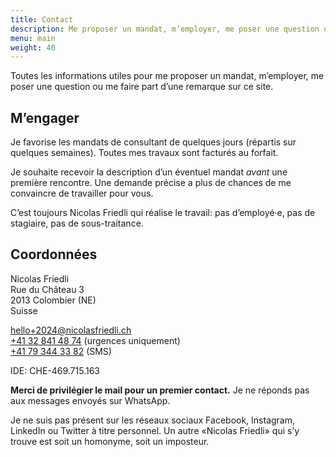 ```yaml
---
title: Contact
description: Me proposer un mandat, m’employer, me poser une question ou me faire part d’une remarque.
menu: main
weight: 40
---
```


Toutes les informations utiles pour me proposer un mandat, m’employer, me poser une question ou me faire part d’une remarque sur ce site.

## M’engager

Je favorise les mandats de consultant de quelques jours (répartis sur quelques semaines). Toutes mes travaux sont facturés au forfait.

Je souhaite recevoir la description d’un éventuel mandat *avant* une première rencontre. Une demande précise a plus de chances de me convaincre de travailler pour vous.

C’est toujours Nicolas Friedli qui réalise le travail: pas d’employé·e, pas de stagiaire, pas de sous-traitance.

## Coordonnées

Nicolas Friedli  
Rue du Château 3  
2013 Colombier (NE)  
Suisse

[hello+2024@nicolasfriedli.ch](mailto:hello+2024@nicolasfriedli.ch)  
[+41 32 841 48 74](tel:+41328414874) (urgences uniquement)  
[+41 79 344 33 82](tel:+41793443382) (SMS)

IDE: CHE-469.715.163

**Merci de privilégier le mail pour un premier contact.** Je ne réponds pas aux messages envoyés sur WhatsApp. 

Je ne suis pas présent sur les réseaux sociaux Facebook, Instagram, LinkedIn ou Twitter à titre personnel. Un autre «Nicolas Friedli» qui s’y trouve est soit un homonyme, soit un imposteur.
